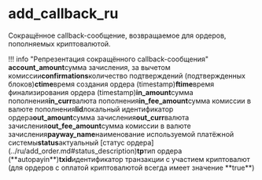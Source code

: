 # add\_callback\_ru

Сокращённое callback-сообщение, возвращаемое для ордеров, пополняемых криптовалютой.

!!! info "Репрезентация сокращённого callback-сообщения" **account\_amount**сумма зачисления, за вычетом комиссии**confirmations**количество подтверждений \(подтвержденных блоков\)**ctime**время создания ордера \(timestamp\)**ftime**время финализирования ордера \(timestamp\)**in\_amount**сумма пополнения**in\_curr**валюта пополнения**in\_fee\_amount**сумма комиссии в валюте пополнения**lid**локальный идентификатор ордера**out\_amount**сумма зачисления**out\_curr**валюта зачисления**out\_fee\_amount**сумма комиссии в валюте зачисления**payway\_name**наименование используемой платёжной системы**status**актуальный \[статус ордера\]\(../ru/add\_order.md\#status\_description\)**tp**тип ордера \(\*\*autopayin\*\*\)**txid**идентификатор транзакции с участием криптовалют \(для ордеров с оплатой криптовалютой всегда имеет значение \*\*true\*\*\)

